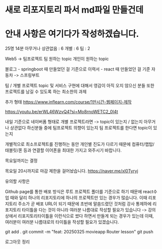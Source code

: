 # 새로 리포지토리 파서 md파일 만들건데
# 안내 사항은 여기다가 작성하겠습니다.

25명
14분
아무거나 상관없음 : 6
개별 : 6
팀 : 2

Web5 -> 팀프로젝트
팀 원하는 topic 
개인이 원하는 topic 

블로그 - springboot 때 만들었던 걸 기준으로
이력서 - react 때 만들었던 걸 기준
자동차 -> 스프링부트 

팀 / 개별 프로젝트 topic 및 서비스 구현에 대해서 영감이 아직 오지 않으신 분들 또한 프로젝트를 남길 수 있도록 하는 최소한의 과제

추가 형태
https://www.inflearn.com/course/1만시간-웹페이지-제작

https://youtu.be/erWL46WzvQ4?si=Mo8rnoWETC2_0I4t

내일 기준으로 네이버폼 형태로
개별 프로젝트라면 -> topic이 있는지 / 없는지
아무거나 상관없다 하신분들 중에 팀프로젝트 의향이 있는지 팀 프로젝트를 한다면 topic이 있는지

개별적으로 최소프로젝트를 진행하는 동안 개인별 진도가 다르기 때문에 컴퓨터/랩탑/태블릿/폰 등과 연결할 이어폰을 최대한 가지고 와주시기 바랍니다.

목요일까지는 결정

목요일 20시까지로 마감 제한을 걸어놨습니다. https://naver.me/xl0Tyryj

유의할 사항은

Github page를 통한 배포 방식은 루트 프로젝트 폴더를 기준으로 하기 때문에 react수업 때와 달리 하나의 리포지토리에 하나의 프로젝트만 있는 경우가 많습니다.
이때 리포지토리 주소가 곧 배포 URL이 되기 때문에 초반에 말씀드렸던 것처럼 강사 통제하에 리포지토리 타이틀을 다는 것이 아니라 여러분 나름대로 작성할 필요가 있습니다 -> 강의 상에서 리포지토리타이틀을 이런식으로 썼다 하면서 만들게 되는 경우가 있는데 이때, 여러분이 여러분 나름대로의 타이틀을 작성할 필요가 있겠습니다.

git add . git commit -m "feat: 20250325 movieapp Router lesson" git push

로그아웃 정리
